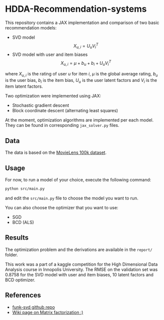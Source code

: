 # HDDA-Recommendation-systems

This repository contains a JAX implementation and comparison of two basic recommendation models:

- SVD model $$X_{u,i} = U_u V_i^T$$
- SVD model with user and item biases $$X_{u,i} = \mu + b_u + b_i + U_u V_i^T$$

where $X_{u,i}$ is the rating of user $u$ for item $i$, $\mu$ is the global average rating, $b_u$ is the user bias, $b_i$ is the item bias, $U_u$ is the user latent factors and $V_i$ is the item latent factors.

Two optimization were implemented using JAX:

- Stochastic gradient descent
- Block coordinate descent (alternating least squares)

At the moment, optimization algorithms are implemented per each model. They can be found in corresponding `jax_solver.py` files.

## Data

The data is based on the [MovieLens 100k dataset](https://grouplens.org/datasets/movielens/100k/).

## Usage

For now, to run a model of your choice, execute the following command:

```bash
python src/main.py
```

and edit the `src/main.py` file to choose the model you want to run.

You can also choose the optimizer that you want to use:

- SGD
- BCD (ALS)

## Results

The optimization problem and the derivations are available in the `report/` folder.

This work was a part of a kaggle competition for the High Dimensional Data Analysis course in Innopolis University. The RMSE on the validation set was $0.8758$ for the SVD model with user and item biases, 10 latent factors and BCD optimizer.

## References

- [funk-svd github repo](https://github.com/gbolmier/funk-svd)
- [Wiki page on Matrix factorization :)](https://en.wikipedia.org/wiki/Matrix_factorization_(recommender_systems))
